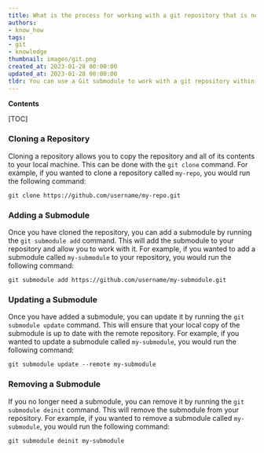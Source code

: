 ```yaml
---
title: What is the process for working with a git repository that is nested within another repository?
authors:
- know_how
tags:
- git
- knowledge
thumbnail: images/git.png
created_at: 2023-01-28 00:00:00
updated_at: 2023-01-28 00:00:00
tldr: You can use a Git submodule to work with a git repository within another repository.
---
```


**Contents**

[TOC]

### Cloning a Repository

Cloning a repository allows you to copy the repository and all of its contents to your local machine. This can be done with the `git clone` command. For example, if you wanted to clone a repository called `my-repo`, you would run the following command:

```
git clone https://github.com/username/my-repo.git
```

### Adding a Submodule

Once you have cloned the repository, you can add a submodule by running the `git submodule add` command. This will add the submodule to your repository and allow you to work with it. For example, if you wanted to add a submodule called `my-submodule` to your repository, you would run the following command:

```
git submodule add https://github.com/username/my-submodule.git
```

### Updating a Submodule

Once you have added a submodule, you can update it by running the `git submodule update` command. This will ensure that your local copy of the submodule is up to date with the remote repository. For example, if you wanted to update a submodule called `my-submodule`, you would run the following command:

```
git submodule update --remote my-submodule
```

### Removing a Submodule

If you no longer need a submodule, you can remove it by running the `git submodule deinit` command. This will remove the submodule from your repository. For example, if you wanted to remove a submodule called `my-submodule`, you would run the following command:

```
git submodule deinit my-submodule
```
